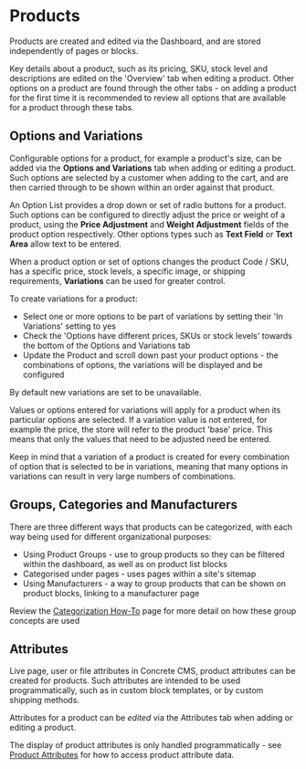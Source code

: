# Products

Products are created and edited via the Dashboard, and are stored independently of pages or blocks.

Key details about a product, such as its pricing, SKU, stock level and descriptions are edited on the 'Overview' tab when editing a product.
Other options on a product are found through the other tabs - on adding a product for the first time it is recommended to review all options that are available for a product through these tabs.

## Options and Variations

Configurable options for a product, for example a product's size, can be added via the **Options and Variations** tab when adding or editing a product.
Such options are selected by a customer when adding to the cart, and are then carried through to be shown within an order against that product.

An Option List provides a drop down or set of radio buttons for a product. Such options can be configured to directly adjust the price or weight of a product, using the **Price Adjustment** and **Weight Adjustment** fields of the product option respectively.
Other options types such as **Text Field** or **Text Area** allow text to be entered.

When a product option or set of options changes the product Code / SKU, has a specific price, stock levels, a specific image, or shipping requirements, **Variations** can be used for greater control.

To create variations for a product:
- Select one or more options to be part of variations by setting their 'In Variations' setting to yes
- Check the 'Options have different prices, SKUs or stock levels' towards the bottom of the Options and Variations tab
- Update the Product and scroll down past your product options - the combinations of options, the variations will be displayed and be configured

By default new variations are set to be unavailable.
 
Values or options entered for variations will apply for a product when its particular options are selected.
If a variation value is not entered, for example the price, the store will refer to the product 'base' price.
This means that only the values that need to be adjusted need be entered. 

Keep in mind that a variation of a product is created for every combination of option that is selected to be in variations, meaning that many options in variations can result in very large numbers of combinations. 


## Groups, Categories and Manufacturers

There are three different ways that products can be categorized, with each way being used for different organizational purposes:

- Using Product Groups - use to group products so they can be filtered within the dashboard, as well as on product list blocks
- Categorised under pages - uses pages within a site's sitemap 
- Using Manufacturers - a way to group products that can be shown on product blocks, linking to a manufacturer page

Review the [Categorization How-To](/how-tos/categorization) page for more detail on how these group concepts are used

## Attributes

Live page, user or file attributes in Concrete CMS, product attributes can be created for products.
Such attributes are intended to be used programmatically, such as in custom block templates, or by custom shipping methods.

Attributes for a product can be _edited_ via the Attributes tab when adding or editing a product.

The display of product attributes is only handled programmatically - see  [Product Attributes](/developers/attributes.html#product-attributes) for how to access product attribute data.


